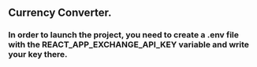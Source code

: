 ## Currency Converter.
### In order to launch the project, you need to create a .env file with the REACT_APP_EXCHANGE_API_KEY variable and write your key there.